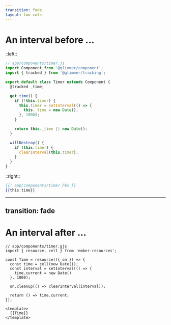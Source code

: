 ```yaml
---
transition: fade
layout: two-cols
---
```


# An interval <span class="inline-subtitle">before ...</span>

::left::

```js 
// app/components/timer.js
import Component from '@glimmer/component';
import { tracked } from '@glimmer/tracking';

export default class Timer extends Component {
  @tracked _time;

  get time() {
    if (!this.timer) {
      this.timer = setInterval(() => {
        this._time = new Date();
      }, 1000);
    }

    return this._time || new Date();
  }

  willDestroy() {
    if (this.timer) {
      clearInterval(this.timer);
    }
  }
}
```

::right::

```hbs 
{{! app/components/timer.hbs }}
{{this.time}}
```

<QRCode class="qr-code" size="350" value="https://limber.glimdown.com/edit?c=MQAgMglgtgRgpgJxAUQCYQC4HsEChcC0IABgDYQBucxIRA%2BgnAHaqIDOIETIADqQIYBjOHUIlyVXowoQ4AdxoNmrBBy68BwgDQahXAOYgMACzgg2WAK4JhIfgDMMiI6ZASzjFolG5if-QBWHO640Dw4GCAAwlhQ4UzMkfYIsSAA5AAC%2BuRQUIgA9IKx8YlpANyhcREgAN5GCEIA1nCoIAC%2BIMmpmdnQeQj5GA2CjQblleEIkXVY3B1dUOkZcLAFUFjo9rII47hwAB6Tkaz2-JakkYICbBwAEnCkpFgA6jikrQdOLBwxVQlM01wIBAAB4nHEBE4AHxA4EgAAq0DgAC5ajUTBA2AA6DBItptWEgwYrPj8aH4YEZIZNFogOi4vIVWH6OCRBlwAAUAEparDgRB7CAOQBCDHY9kIHk1PlwsU4pFIAC85lZAEkAYgKPxSBzuSBFVDeXDjS5MVj6Uj9SAEnIQAARMmcrkVE3tHQARgADN7nTKCTLGBhrNw5Ra8iAAD4R63ye2O7ku9oUkByCCPO1wNhDLAATz10uNAqFcolUplwKucH4CHVTgQWp1JYVvuNBOBBIJfmIuCAA&format=glimdown"></QRCode>


<!-- 

Before diving in to this example, I'm sure the first thing ya'll saw
was the static on the right,
this QR code will take you to a REPL/Playground whene you can play with 
the example if you want.


Here, we define an interval which we use to represent a clock.
This has a number of problems:
- our "time" value is bound to a component,
    so we can't tear down our interval at any granularity smaller than a component.
    I'm sure ya'll have seen components that do too much, and this pattern adds to that.
- the teardown, and setup are disjoint... there is a lifecycle hook you have to know aobut.
    since components lend themselves to be overburdened with responsibility, it's very easy 
    intermingle different behaviors' cleanup and setup all over the place within a component. 
- we've hacked in a lifecyle event via a set-once property.
    the getter is still re-evaluated every time underscore time changes


This ... is a disaster.

-->


---
transition: fade
---

# An interval <span class="inline-subtitle">after ...</span>


```gjs 
// app/components/timer.gjs
import { resource, cell } from 'ember-resources';

const Time = resource(({ on }) => {
  const time = cell(new Date());
  const interval = setInterval(() => {
    time.current = new Date()
  }, 1000);

  on.cleanup(() => clearInterval(interval));

  return () => time.current;
});

<template>
  {{Time}}
</template>
```


<QRCode class="qr-code" size="350" value="https://limber.glimdown.com/edit?c=MQAgMglgtgRgpgJxAUQCYQC4HsEChcC0IABgDYQBucxIRA%2BgnAHaqIDOIETIADqQIYBjOHUIlyVXowoQ4AdxoNmrBBy68BwgDQahXAOYgMACzgg2WAK4JhIfgDMMiI6ZASzjFolG5if-QBWHO640Dw4GCAA3iCMFtbaIMKkpCAAviD2CFhQIADkcLCIBHFWNnBseQDc%2BIJYTGyRACrQZgC8sRVlwgAUPTH16QCUIG0AfNG4IEn1jUato0lwKT1M8iAAIvxOPUNDNdN1DZFcTggU-KkdbHAYAJJMZxekfSPj81BwAHSC1p6RHTWck22zgux0AEYAAww-b4ab1H6kOD8JiWHivUYTQTI-gIB5PS49U6IZ57GpTToYazcXZYj7fX4If41NJw3AAHicUD4oLGlKiURanzSaU5AHpubynPy-MRcEA&format=glimdown"></QRCode>


<!-- 

Here we can already see that this looks way less complicated
- setup and teardown of the interval are co-located
- the entire construct is focused on a single responsibility
- teardown occurs at the curly-brace level where Time is used, rather than at the component level
- we don't need to hack in our own lifecycle via a set-once property.

-->

